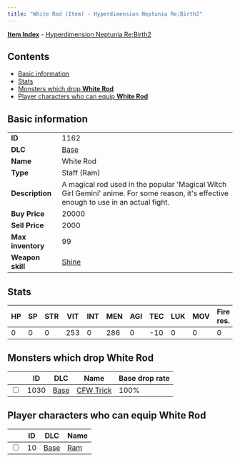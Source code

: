 ```yaml
---
title: "White Rod (Item) - Hyperdimension Neptunia Re;Birth2"
---
```


[**Item Index**](/neptunia/rb2/item/index.html) - [Hyperdimension Neptunia Re;Birth2](/neptunia/rb2)

## Contents

- [Basic information](#basic-information)
- [Stats](#stats)
- [Monsters which drop **White Rod**](#monsters-which-drop-white-rod)
- [Player characters who can equip **White Rod**](#player-characters-who-can-equip-white-rod)

## Basic information

|   |   |
| -- | -- |
| **ID** | 1162 |
| **DLC** | [Base](/neptunia/rb2/dlc/0-base.html) |
| **Name** | White Rod |
| **Type** | Staff (Ram) |
| **Description** | A magical rod used in the popular 'Magical Witch Girl Gemini' anime. For some reason, it's effective enough to use in an actual fight. |
| **Buy Price** | 20000 |
| **Sell Price** | 2000 |
| **Max inventory** | 99 |
| **Weapon skill** | [Shine](/neptunia/rb2/skill/0-601-shine.html) |

## Stats

| HP | SP | STR | VIT | INT | MEN | AGI | TEC | LUK | MOV | Fire res. | Ice res. | Wind res. | Lightning res. |
| -- | -- | --- | --- | --- | --- | --- | --- | --- | --- | --------- | -------- | --------- | -------------- |
| 0 | 0 | 0 | 253 | 0 | 286 | 0 | -10 | 0 | 0 | 0 | 0 | 0 | 0 |

## Monsters which drop **White Rod**

|    | ID | DLC | Name | Base drop rate |
| -- | -- | --- | ---- | -------------- |
| <input type="checkbox" id="rb2-monster-0-1030" class="trackbox" /> | 1030 | [Base](/neptunia/rb2/dlc/0-base.html) | [CFW Trick](/neptunia/rb2/monster/0-1030-cfw-trick.html) | 100% |

## Player characters who can equip **White Rod**

|    | ID | DLC | Name |
| -- | -- | --- | ---- |
| <input type="checkbox" id="rb2-player-0-10" class="trackbox" /> | 10 | [Base](/neptunia/rb2/dlc/0-base.html) | [Ram](/neptunia/rb2/player/0-10-ram.html) |